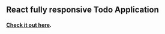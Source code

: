 
## React fully responsive Todo Application
#### [Check it out here](https://react-todos-application.netlify.app/).


